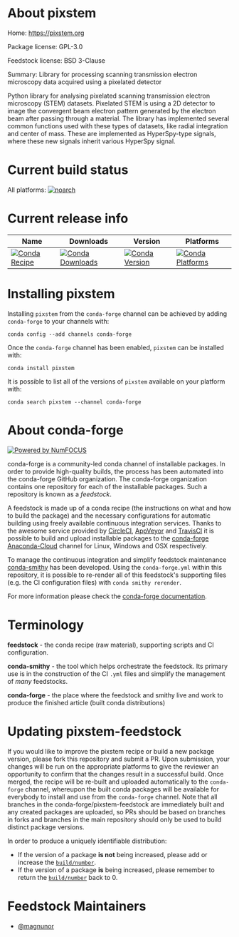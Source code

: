 <!--
# -*- mode: jinja -*-
-->

About pixstem
=============

Home: https://pixstem.org

Package license: GPL-3.0

Feedstock license: BSD 3-Clause

Summary: Library for processing scanning transmission electron microscopy data acquired using a pixelated detector

Python library for analysing pixelated scanning transmission electron microscopy (STEM) datasets.
Pixelated STEM is using a 2D detector to image the convergent beam electron pattern generated by the electron beam after passing through a material.
The library has implemented several common functions used with these types of datasets, like radial integration and center of mass.
These are implemented as HyperSpy-type signals, where these new signals inherit various HyperSpy signal.


Current build status
====================

All platforms:
[![noarch](https://img.shields.io/circleci/project/github/conda-forge/pixstem-feedstock/master.svg?label=noarch)](https://circleci.com/gh/conda-forge/pixstem-feedstock)

Current release info
====================

| Name | Downloads | Version | Platforms |
| --- | --- | --- | --- |
| [![Conda Recipe](https://img.shields.io/badge/recipe-pixstem-green.svg)](https://anaconda.org/conda-forge/pixstem) | [![Conda Downloads](https://img.shields.io/conda/dn/conda-forge/pixstem.svg)](https://anaconda.org/conda-forge/pixstem) | [![Conda Version](https://img.shields.io/conda/vn/conda-forge/pixstem.svg)](https://anaconda.org/conda-forge/pixstem) | [![Conda Platforms](https://img.shields.io/conda/pn/conda-forge/pixstem.svg)](https://anaconda.org/conda-forge/pixstem) |

Installing pixstem
==================

Installing `pixstem` from the `conda-forge` channel can be achieved by adding `conda-forge` to your channels with:

```
conda config --add channels conda-forge
```

Once the `conda-forge` channel has been enabled, `pixstem` can be installed with:

```
conda install pixstem
```

It is possible to list all of the versions of `pixstem` available on your platform with:

```
conda search pixstem --channel conda-forge
```


About conda-forge
=================

[![Powered by NumFOCUS](https://img.shields.io/badge/powered%20by-NumFOCUS-orange.svg?style=flat&colorA=E1523D&colorB=007D8A)](http://numfocus.org)

conda-forge is a community-led conda channel of installable packages.
In order to provide high-quality builds, the process has been automated into the
conda-forge GitHub organization. The conda-forge organization contains one repository
for each of the installable packages. Such a repository is known as a *feedstock*.

A feedstock is made up of a conda recipe (the instructions on what and how to build
the package) and the necessary configurations for automatic building using freely
available continuous integration services. Thanks to the awesome service provided by
[CircleCI](https://circleci.com/), [AppVeyor](https://www.appveyor.com/)
and [TravisCI](https://travis-ci.org/) it is possible to build and upload installable
packages to the [conda-forge](https://anaconda.org/conda-forge)
[Anaconda-Cloud](https://anaconda.org/) channel for Linux, Windows and OSX respectively.

To manage the continuous integration and simplify feedstock maintenance
[conda-smithy](https://github.com/conda-forge/conda-smithy) has been developed.
Using the ``conda-forge.yml`` within this repository, it is possible to re-render all of
this feedstock's supporting files (e.g. the CI configuration files) with ``conda smithy rerender``.

For more information please check the [conda-forge documentation](https://conda-forge.org/docs/).

Terminology
===========

**feedstock** - the conda recipe (raw material), supporting scripts and CI configuration.

**conda-smithy** - the tool which helps orchestrate the feedstock.
                   Its primary use is in the construction of the CI ``.yml`` files
                   and simplify the management of *many* feedstocks.

**conda-forge** - the place where the feedstock and smithy live and work to
                  produce the finished article (built conda distributions)


Updating pixstem-feedstock
==========================

If you would like to improve the pixstem recipe or build a new
package version, please fork this repository and submit a PR. Upon submission,
your changes will be run on the appropriate platforms to give the reviewer an
opportunity to confirm that the changes result in a successful build. Once
merged, the recipe will be re-built and uploaded automatically to the
`conda-forge` channel, whereupon the built conda packages will be available for
everybody to install and use from the `conda-forge` channel.
Note that all branches in the conda-forge/pixstem-feedstock are
immediately built and any created packages are uploaded, so PRs should be based
on branches in forks and branches in the main repository should only be used to
build distinct package versions.

In order to produce a uniquely identifiable distribution:
 * If the version of a package **is not** being increased, please add or increase
   the [``build/number``](https://conda.io/docs/user-guide/tasks/build-packages/define-metadata.html#build-number-and-string).
 * If the version of a package **is** being increased, please remember to return
   the [``build/number``](https://conda.io/docs/user-guide/tasks/build-packages/define-metadata.html#build-number-and-string)
   back to 0.

Feedstock Maintainers
=====================

* [@magnunor](https://github.com/magnunor/)


